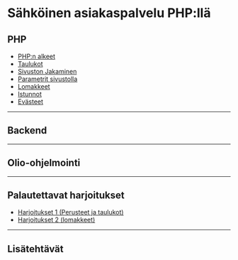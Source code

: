 # Sähköinen asiakaspalvelu PHP:llä

## PHP

- [PHP:n alkeet](./alkeet1/index.md)<base target="_blank">
- [Taulukot](./taulukot/index.md)<base target="_blank">
- [Sivuston Jakaminen](./sivustonJakaminen/index.md)<base target="_blank">
- [Parametrit sivustolla](./parametrit/index.md)<base target="_blank">
- [Lomakkeet](./lomakkeet/index.md)<base target="_blank">
- [Istunnot](./istunnot/index.md)<base target="_blank">
- [Evästeet](./evasteet/index.md)<base target="_blank">

_____

## Backend

_____

## Olio-ohjelmointi

______

## Palautettavat harjoitukset

- [Harjoitukset 1 (Perusteet ja taulukot)](./harjoitukset1/index.md)<base target="_blank">
- [Harjoitukset 2 (lomakkeet)](./harjoitukset2/index.md)<base target="_blank">

_____

## Lisätehtävät
